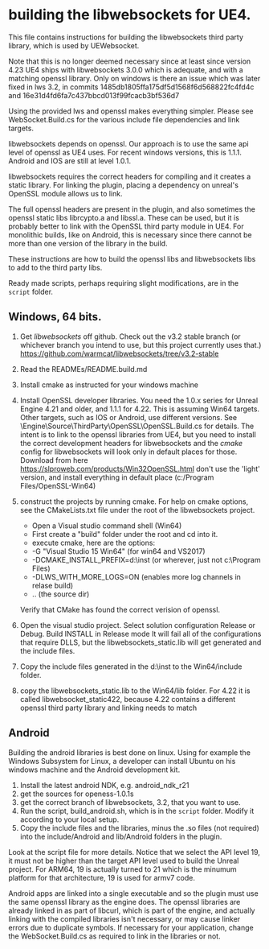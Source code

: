 # building the libwebsockets for UE4.
This file contains instructions for building the libwebsockets third party library, which is used by UEWebsocket.

Note that this is no longer deemed necessary since at least since version 4.23
UE4 ships with libwebsockets 3.0.0 which is adequate, and with a matching
openssl library.  Only on windows is there an issue which was later fixed
in lws 3.2, in commits 1485db1805ffa175df5d1568f6d568822fc4fd4c and
16e31d4fd6fa7c437bbcd013f99fcacb3bf536d7

Using the provided lws and openssl makes everything simpler.  Please see
WebSocket.Build.cs for the various include file dependencies and link
targets.

libwebsockets depends on openssl.  Our approach is to use the same api level of openssl as UE4
uses.  For recent windows versions, this is 1.1.1.  Android and IOS are still at level 1.0.1.

libwebsockets requires the correct headers for compiling and it creates a static library.  For linking
the plugin, placing a dependency on unreal's OpenSSL module allows us to link.

The full openssl headers are present in the plugin, and also sometimes the openssl
static libs librcypto.a and libssl.a.  These can be used, but it is probably better to link with the OpenSSL third party module in UE4.  For monolithic builds, like on Android, this is necessary since there
cannot be more than one version of the library in the build.

These instructions are how to build the openssl libs and libwebsockets libs to add to the third party libs.

Ready made scripts, perhaps requiring slight modifications, are in the `script` folder.

## Windows, 64 bits.

1. Get *libwebsockets* off github.  Check out the v3.2 stable branch (or whichever branch you intend to use, but this project currently uses that.)  https://github.com/warmcat/libwebsockets/tree/v3.2-stable
2. Read the READMEs/README.build.md
3. Install cmake as instructed for your windows machine

4. Install OpenSSL developer libraries.
   You need the 1.0.x series for Unreal Engine 4.21 and older, and 1.1.1 for 4.22.  This is assuming Win64 targets.  Other targets,
   such as IOS or Android, use different versions.  See \Engine\Source\ThirdParty\OpenSSL\OpenSSL.Build.cs for details.
   The intent is to link to the openssl libraries from UE4, but you need to install the correct development headers for libwebsockets and the *cmake* config for libwebsockets will look only in default places for those.
   Download from here https://slproweb.com/products/Win32OpenSSL.html don't use the 'light' version, and install everything in default place (c:/Program Files/OpenSSL-Win64)

6. construct the projects by running cmake.  For help on cmake options, see the CMakeLists.txt file under the root of the libwebsockets project.
   - Open a Visual studio command shell (Win64)
   - First create a "build" folder under the root and cd into it.
   - execute cmake, here are the options:
   - -G "Visual Studio 15 Win64"  (for win64 and VS2017)
   - -DCMAKE_INSTALL_PREFIX=d:\inst  (or wherever, just not c:\Program Files\)
   - -DLWS_WITH_MORE_LOGS=ON  (enables more log channels in relase build)
   - ..  (the source dir)

   Verify that CMake has found the correct verision of openssl.

6. Open the visual studio project.  Select solution configuration Release or Debug.  Build INSTALL in Release mode
   It will fail all of the configurations that require DLLS, but the libwebsockets_static.lib will get generated and the
   include files.

7. Copy the include files generated in the d:\inst to the Win64/include folder.

8. copy the libwebsockets_static.lib to the Win64/lib folder.  For 4.22 it is called libwebsocket_static422, because
   4.22 contains a different openssl third party library and linking needs to match

## Android

Building the android libraries is best done on linux.  Using for example the Windows Subsystem for Linux, a developer can install Ubuntu on his windows machine and the Android development kit.

1. Install the latest android NDK, e.g. android_ndk_r21
2. get the sources for openess-1.0.1s
3. get the correct branch of libwebsockets, 3.2, that you want to use.
4. Run the script, build_android.sh, which is in the `script` folder.  Modify it according to your local
   setup.
5. Copy the include files and the libraries, minus the .so files (not required) into the include/Android and lib/Android folders in the plugin.

Look at the script file for more details.  Notice that we select the API level 19, it must not be higher than the target API level used to build the Unreal project.  For ARM64, 19 is actually turned to 21 which is the minumum platform for that architecture, 19 is used for armv7 code.

Android apps are linked into a single executable and so the plugin must use the same openssl library
as the engine does.  The openssl libraries are already linked in as part of libcurl,
which is part of the engine, and actually linking with the compiled libraries isn't necessary,
or may cause linker errors due to duplicate symbols.  If necessary for your application, change the
WebSocket.Build.cs as required to link in the libraries or not.

